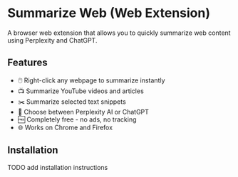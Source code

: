 # Summarize Web (Web Extension)

A browser web extension that allows you to quickly summarize web content using Perplexity and ChatGPT.

## Features

- 🖱️ Right-click any webpage to summarize instantly
- 📺 Summarize YouTube videos and articles  
- ✂️ Summarize selected text snippets
- 🤖 Choose between Perplexity AI or ChatGPT
- 🆓 Completely free - no ads, no tracking
- 🌐 Works on Chrome and Firefox

## Installation

TODO add installation instructions
